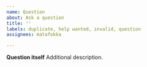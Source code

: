 ```yaml
---
name: Question
about: Ask a question
title: ''
labels: duplicate, help wanted, invalid, question
assignees: matafokka

---
```


**Question itself**
Additional description.
